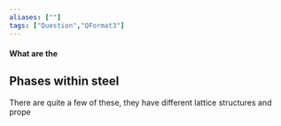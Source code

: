 ```yaml
---
aliases: [""]
tags: ["Question","QFormat3"]
---
```


#### What are the
## Phases within steel
There are quite a few of these, they have different lattice structures and prope
